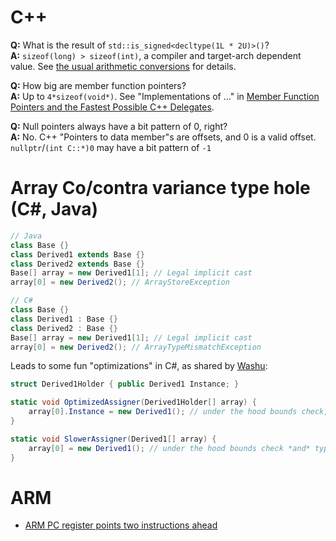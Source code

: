 # C++

**Q:** What is the result of `std::is_signed<decltype(1L * 2U)>()`?<br>
**A:** `sizeof(long) > sizeof(int)`, a compiler and target-arch dependent value.  See [the usual arithmetic conversions](sual_arithmetic_conversions) for details.
<!--
    https://en.cppreference.com/w/c/language/conversion#Usual_arithmetic_conversions
    https://en.cppreference.com/w/c/language/conversion#Integer_promotions
-->

**Q:** How big are member function pointers?<br>
**A:** Up to `4*sizeof(void*)`.  See "Implementations of ..." in [Member Function Pointers and the Fastest Possible C++ Delegates](https://www.codeproject.com/Articles/7150/Member-Function-Pointers-and-the-Fastest-Possible).

**Q:** Null pointers always have a bit pattern of 0, right?<br>
**A:** No.  C++ "Pointers to data member"s are offsets, and 0 is a valid offset.  `nullptr`/`(int C::*)0` may have a bit pattern of `-1`

# Array Co/contra variance type hole (C#, Java)

```java
// Java
class Base {}
class Derived1 extends Base {}
class Derived2 extends Base {}
Base[] array = new Derived1[1]; // Legal implicit cast
array[0] = new Derived2(); // ArrayStoreException
```

```csharp
// C#
class Base {}
class Derived1 : Base {}
class Derived2 : Base {}
Base[] array = new Derived1[1]; // Legal implicit cast
array[0] = new Derived2(); // ArrayTypeMismatchException
```

Leads to some fun "optimizations" in C#, as shared by [Washu](https://discord.com/channels/186813135263367169/186813135263367169/912149381069824000):
```csharp
struct Derived1Holder { public Derived1 Instance; }

static void OptimizedAssigner(Derived1Holder[] array) {
    array[0].Instance = new Derived1(); // under the hood bounds check, but no under the hood type-check
}

static void SlowerAssigner(Derived1[] array) {
    array[0] = new Derived1(); // under the hood bounds check *and* type check
}
```

# ARM

* [ARM PC register points two instructions ahead](https://stackoverflow.com/questions/24091566/why-does-the-arm-pc-register-point-to-the-instruction-after-the-next-one-to-be-e/24092329#24092329)
